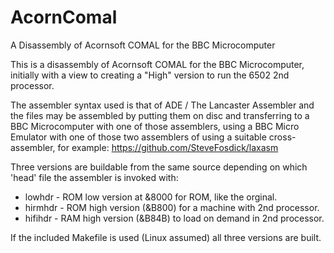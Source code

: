 # AcornComal
A Disassembly of Acornsoft COMAL for the BBC Microcomputer

This is a disassembly of Acornsoft COMAL for the BBC Microcomputer, initially
with a view to creating a "High" version to run the 6502 2nd processor.

The assembler syntax used is that of ADE / The Lancaster Assembler and the
files may be assembled by putting them on disc and transferring to a BBC
Microcomputer with one of those assemblers, using a BBC Micro Emulator
with one of those two assemblers of using a suitable cross-assembler, for
example: https://github.com/SteveFosdick/laxasm

Three versions are buildable from the same source depending on which
'head' file the assembler is invoked with:

- lowhdr  - ROM low version at &8000 for ROM, like the orginal.
- hirmhdr - ROM high version (&B800) for a machine with 2nd processor.
- hifihdr - RAM high version (&B84B) to load on demand in 2nd processor.

If the included Makefile is used (Linux assumed) all three versions
are built.
